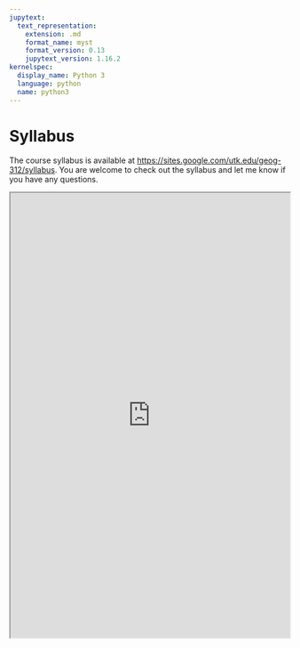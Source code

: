 ```yaml
---
jupytext:
  text_representation:
    extension: .md
    format_name: myst
    format_version: 0.13
    jupytext_version: 1.16.2
kernelspec:
  display_name: Python 3
  language: python
  name: python3
---
```


# Syllabus

The course syllabus is available at <https://sites.google.com/utk.edu/geog-312/syllabus>. You are welcome to check out the syllabus and let me know if you have any questions.

<iframe src="https://docs.google.com/document/d/e/2PACX-1vSXfMTSbdCi_HcqsmYZGzdpDiViclDFgdc8Zt0xMtd3OzM1KqATj8CM2N6RpIe5UFA3lUgc_lFdLsQ7/pub?embedded=true" width="100%" height=800></iframe>
